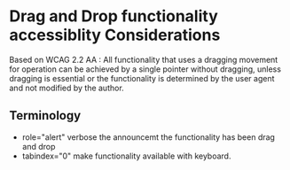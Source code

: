 # Drag and Drop functionality accessiblity Considerations
Based on WCAG 2.2 AA : All functionality that uses a dragging movement for operation can be achieved by a single pointer without dragging, unless dragging is essential or the functionality is determined by the user agent and not modified by the author.
## Terminology
* role="alert" verbose the announcemt the functionality has been drag and drop
* tabindex="0" make functionality available with keyboard.
